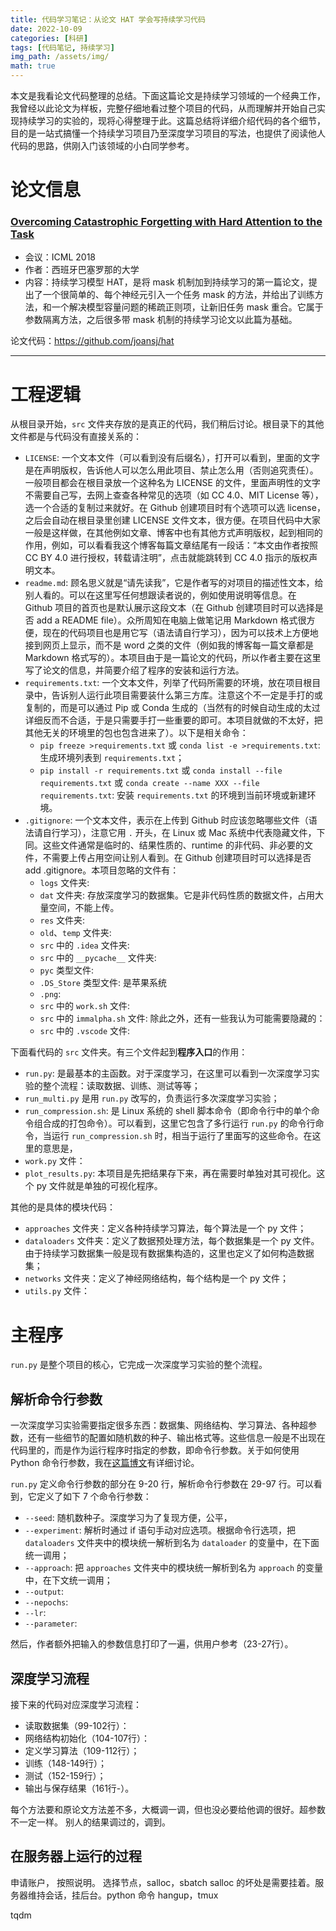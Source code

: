 ```yaml
---
title: 代码学习笔记：从论文 HAT 学会写持续学习代码
date: 2022-10-09
categories: [科研]
tags: [代码笔记, 持续学习]
img_path: /assets/img/
math: true
---
```



本文是我看论文代码整理的总结。下面这篇论文是持续学习领域的一个经典工作，我曾经以此论文为样板，完整仔细地看过整个项目的代码，从而理解并开始自己实现持续学习的实验的，现将心得整理于此。这篇总结将详细介绍代码的各个细节，目的是一站式搞懂一个持续学习项目乃至深度学习项目的写法，也提供了阅读他人代码的思路，供刚入门该领域的小白同学参考。


# 论文信息 


### [Overcoming Catastrophic Forgetting with Hard Attention to the Task](https://proceedings.mlr.press/v80/serra18a.html)
- 会议：ICML 2018
- 作者：西班牙巴塞罗那的大学
- 内容：持续学习模型 HAT，是将 mask 机制加到持续学习的第一篇论文，提出了一个很简单的、每个神经元引入一个任务 mask 的方法，并给出了训练方法，和一个解决模型容量问题的稀疏正则项，让新旧任务 mask 重合。它属于参数隔离方法，之后很多带 mask 机制的持续学习论文以此篇为基础。


论文代码：<https://github.com/joansj/hat>



------------------------------

# 工程逻辑

从根目录开始，`src` 文件夹存放的是真正的代码，我们稍后讨论。根目录下的其他文件都是与代码没有直接关系的：
- `LICENSE`: 一个文本文件（可以看到没有后缀名），打开可以看到，里面的文字是在声明版权，告诉他人可以怎么用此项目、禁止怎么用（否则追究责任）。一般项目都会在根目录放一个这种名为 LICENSE 的文件，里面声明性的文字不需要自己写，去网上查查各种常见的选项（如 CC 4.0、MIT License 等），选一个合适的复制过来就好。在 Github 创建项目时有个选项可以选 license，之后会自动在根目录里创建 LICENSE 文件文本，很方便。在项目代码中大家一般是这样做，在其他例如文章、博客中也有其他方式声明版权，起到相同的作用，例如，可以看看我这个博客每篇文章结尾有一段话：“本文由作者按照 CC BY 4.0 进行授权，转载请注明”，点击就能跳转到 CC 4.0 指示的版权声明文本。
- `readme.md`: 顾名思义就是“请先读我”，它是作者写的对项目的描述性文本，给别人看的。可以在这里写任何想跟读者说的，例如使用说明等信息。在 Github 项目的首页也是默认展示这段文本（在 Github 创建项目时可以选择是否 add a README file）。众所周知在电脑上做笔记用 Markdown 格式很方便，现在的代码项目也是用它写（语法请自行学习），因为可以技术上方便地接到网页上显示，而不是 word 之类的文件（例如我的博客每一篇文章都是 Markdown 格式写的）。本项目由于是一篇论文的代码，所以作者主要在这里写了论文的信息，并简要介绍了程序的安装和运行方法。
- `requirements.txt`: 一个文本文件，列举了代码所需要的环境，放在项目根目录中，告诉别人运行此项目需要装什么第三方库。注意这个不一定是手打的或复制的，而是可以通过 Pip 或 Conda 生成的（当然有的时候自动生成的太过详细反而不合适，于是只需要手打一些重要的即可。本项目就做的不太好，把其他无关的环境里的包也包含进来了）。以下是相关命令：
  - `pip freeze >requirements.txt` 或 `conda list -e >requirements.txt`: 生成环境列表到 `requirements.txt`；
  - `pip install -r requirements.txt` 或 `conda install --file requirements.txt` 或 `conda create --name XXX --file requirements.txt`: 安装 `requirements.txt` 的环境到当前环境或新建环境。
- `.gitignore`: 一个文本文件，表示在上传到 Github 时应该忽略哪些文件（语法请自行学习），注意它用 `.` 开头，在 Linux 或 Mac 系统中代表隐藏文件，下同。这些文件通常是临时的、结果性质的、runtime 的非代码、非必要的文件，不需要上传占用空间让别人看到。在 Github 创建项目时可以选择是否 
add .gitignore。本项目忽略的文件有：
  - `logs` 文件夹:
  - `dat` 文件夹: 存放深度学习的数据集。它是非代码性质的数据文件，占用大量空间，不能上传。
  - `res` 文件夹: 
  - `old`、`temp` 文件夹:
  - `src` 中的 `.idea` 文件夹:
  - `src` 中的 `__pycache__` 文件夹:
  - `pyc` 类型文件:
  - `.DS_Store` 类型文件: 是苹果系统
  - `.png`:
  - `src` 中的 `work.sh` 文件:
  - `src` 中的 `immalpha.sh` 文件:
  除此之外，还有一些我认为可能需要隐藏的：
  - `src` 中的 `.vscode` 文件:


下面看代码的 `src` 文件夹。有三个文件起到**程序入口**的作用：
- `run.py`: 是最基本的主函数。对于深度学习，在这里可以看到一次深度学习实验的整个流程：读取数据、训练、测试等等；
- `run_multi.py` 是用 `run.py` 改写的，负责运行多次深度学习实验；
- `run_compression.sh`: 是 Linux 系统的 shell 脚本命令（即命令行中的单个命令组合成的打包命令）。可以看到，这里它包含了多行运行 `run.py` 的命令行命令，当运行 `run_compression.sh` 时，相当于运行了里面写的这些命令。在这里的意思是，
- `work.py` 文件：
- `plot_results.py`: 本项目是先把结果存下来，再在需要时单独对其可视化。这个 py 文件就是单独的可视化程序。

其他的是具体的模块代码：
- `approaches` 文件夹：定义各种持续学习算法，每个算法是一个 py 文件；
- `dataloaders` 文件夹：定义了数据预处理方法，每个数据集是一个 py 文件。由于持续学习数据集一般是现有数据集构造的，这里也定义了如何构造数据集；
- `networks` 文件夹：定义了神经网络结构，每个结构是一个 py 文件；
- `utils.py` 文件：




# 主程序

`run.py` 是整个项目的核心，它完成一次深度学习实验的整个流程。

## 解析命令行参数

一次深度学习实验需要指定很多东西：数据集、网络结构、学习算法、各种超参数，还有一些细节的配置如随机数的种子、输出格式等。这些信息一般是不出现在代码里的，而是作为运行程序时指定的参数，即命令行参数。关于如何使用 Python 命令行参数，我在[这篇博文](https://pengxiang-wang.github.io/posts/studynotes_Python_argparse/)有详细讨论。

`run.py` 定义命令行参数的部分在 9-20 行，解析命令行参数在 29-97 行。可以看到，它定义了如下 7 个命令行参数：
- `--seed`: 随机数种子。深度学习为了复现方便，公平，
- `--experiment`: 解析时通过 if 语句手动对应选项。根据命令行选项，把 `dataloaders` 文件夹中的模块统一解析到名为 `dataloader` 的变量中，在下面统一调用；
- `--approach`: 把 `approaches` 文件夹中的模块统一解析到名为 `approach` 的变量中，在下文统一调用；
- `--output`: 
- `--nepochs`:
- `--lr`:
- `--parameter`:



然后，作者额外把输入的参数信息打印了一遍，供用户参考（23-27行）。



## 深度学习流程

接下来的代码对应深度学习流程：
- 读取数据集（99-102行）：
- 网络结构初始化（104-107行）：
- 定义学习算法（109-112行）；
- 训练（148-149行）；
- 测试（152-159行）；
- 输出与保存结果（161行-）。


每个方法要和原论文方法差不多，大概调一调，但也没必要给他调的很好。超参数不一定一样。
别人的结果调过的，调到。



## 在服务器上运行的过程

申请账户，
按照说明。
选择节点，salloc，sbatch
salloc 的坏处是需要挂着。服务器维持会话，挂后台。python 命令 hangup，tmux


tqdm